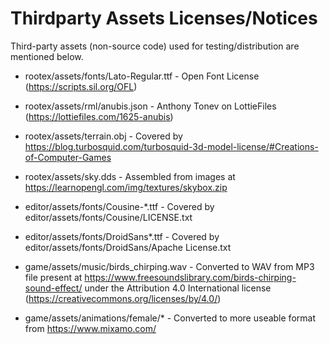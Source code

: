 # Thirdparty Assets Licenses/Notices

Third-party assets (non-source code) used for testing/distribution are mentioned below.

* rootex/assets/fonts/Lato-Regular.ttf - Open Font License (https://scripts.sil.org/OFL)
* rootex/assets/rml/anubis.json - Anthony Tonev on LottieFiles (https://lottiefiles.com/1625-anubis)
* rootex/assets/terrain.obj - Covered by https://blog.turbosquid.com/turbosquid-3d-model-license/#Creations-of-Computer-Games
* rootex/assets/sky.dds - Assembled from images at https://learnopengl.com/img/textures/skybox.zip

* editor/assets/fonts/Cousine-*.ttf - Covered by editor/assets/fonts/Cousine/LICENSE.txt
* editor/assets/fonts/DroidSans*.ttf - Covered by editor/assets/fonts/DroidSans/Apache License.txt

* game/assets/music/birds_chirping.wav - Converted to WAV from MP3 file present at https://www.freesoundslibrary.com/birds-chirping-sound-effect/ under the Attribution 4.0 International license (https://creativecommons.org/licenses/by/4.0/)
* game/assets/animations/female/* - Converted to more useable format from https://www.mixamo.com/
